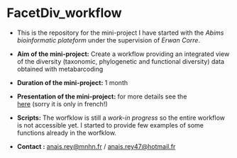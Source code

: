 # FacetDiv_workflow

  + This is the repository for the mini-project I have started with the *Abims bioinformatic plateform* under the supervision of *Erwan Corre*. 

  + **Aim of the mini-project:** Create a workflow providing an integrated view of the diversity (taxonomic, phylogenetic and functional diversity) data obtained with metabarcoding

  + **Duration of the mini-project:** 1 month

  + **Presentation of the mini-project:** for more details see the  
[here](https://anais47.github.io/FacetDiv_workflow/) (sorry it is only in french!)

  + **Scripts:** The worfklow is still a *work-in progress* so the entire workflow is not accessible yet. I started to provide few examples of some functions already in the worfklow. 

  + **Contact :** anais.rey@mnhn.fr / anais.rey47@hotmail.fr
